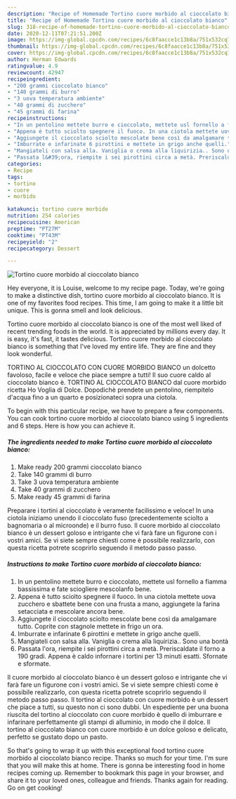 ```yaml
---
description: "Recipe of Homemade Tortino cuore morbido al cioccolato bianco"
title: "Recipe of Homemade Tortino cuore morbido al cioccolato bianco"
slug: 318-recipe-of-homemade-tortino-cuore-morbido-al-cioccolato-bianco
date: 2020-12-11T07:21:51.200Z
image: https://img-global.cpcdn.com/recipes/6c8faacce1c13b8a/751x532cq70/tortino-cuore-morbido-al-cioccolato-bianco-recipe-main-photo.jpg
thumbnail: https://img-global.cpcdn.com/recipes/6c8faacce1c13b8a/751x532cq70/tortino-cuore-morbido-al-cioccolato-bianco-recipe-main-photo.jpg
cover: https://img-global.cpcdn.com/recipes/6c8faacce1c13b8a/751x532cq70/tortino-cuore-morbido-al-cioccolato-bianco-recipe-main-photo.jpg
author: Herman Edwards
ratingvalue: 4.9
reviewcount: 42947
recipeingredient:
- "200 grammi cioccolato bianco"
- "140 grammi di burro"
- "3 uova temperatura ambiente"
- "40 grammi di zucchero"
- "45 grammi di farina"
recipeinstructions:
- "In un pentolino mettete burro e cioccolato, mettete usl fornello a fiamma bassissima e fate sciogliere mescolanfo bene."
- "Appena è tutto sciolto spegnere il fuoco. In una ciotola mettete uova zucchero e sbattete bene con una frusta a mano, aggiungete la farina setacciata e mescolare ancora bene."
- "Aggiungete il cioccolato sciolto mescolate bene così da amalgamare tutto. Coprite con stagnole mettete in frigo un ora."
- "Imburrate e infarinate 6 pirottini e mettete in grigo anche quelli."
- "Mangiateli con salsa alla. Vaniglia o crema alla liquirizia.. Sono una bontà"
- "Passata l&#39;ora, riempite i sei pirottini circa a metà. Preriscaldate il forno a 190 gradi. Appena è caldo infornare i tortini per 13 minuti esatti. Sfornate e sformate."
categories:
- Recipe
tags:
- tortino
- cuore
- morbido

katakunci: tortino cuore morbido 
nutrition: 254 calories
recipecuisine: American
preptime: "PT27M"
cooktime: "PT43M"
recipeyield: "2"
recipecategory: Dessert

---
```



![Tortino cuore morbido al cioccolato bianco](https://img-global.cpcdn.com/recipes/6c8faacce1c13b8a/751x532cq70/tortino-cuore-morbido-al-cioccolato-bianco-recipe-main-photo.jpg)

Hey everyone, it is Louise, welcome to my recipe page. Today, we're going to make a distinctive dish, tortino cuore morbido al cioccolato bianco. It is one of my favorites food recipes. This time, I am going to make it a little bit unique. This is gonna smell and look delicious.

Tortino cuore morbido al cioccolato bianco is one of the most well liked of recent trending foods in the world. It is appreciated by millions every day. It is easy, it's fast, it tastes delicious. Tortino cuore morbido al cioccolato bianco is something that I've loved my entire life. They are fine and they look wonderful.

TORTINO AL CIOCCOLATO CON CUORE MORBIDO BIANCO un dolcetto favoloso, facile e veloce che piace sempre a tutti! Il suo cuore caldo al cioccolato bianco è. TORTINO AL CIOCCOLATO BIANCO dal cuore morbido ricetta Ho Voglia di Dolce. Dopodichè prendete un pentolino, riempitelo d&#39;acqua fino a un quarto e posizionateci sopra una ciotola.


To begin with this particular recipe, we have to prepare a few components. You can cook tortino cuore morbido al cioccolato bianco using 5 ingredients and 6 steps. Here is how you can achieve it.

<!--inarticleads1-->

##### The ingredients needed to make Tortino cuore morbido al cioccolato bianco:

1. Make ready 200 grammi cioccolato bianco
1. Take 140 grammi di burro
1. Take 3 uova temperatura ambiente
1. Take 40 grammi di zucchero
1. Make ready 45 grammi di farina


Preparare i tortini al cioccolato è veramente facilissimo e veloce! In una ciotola iniziamo unendo il cioccolato fuso (precedentemente sciolto a bagnomaria o al microonde) e il burro fuso. Il cuore morbido al cioccolato bianco è un dessert goloso e intrigante che vi farà fare un figurone con i vostri amici. Se vi siete sempre chiesti come è possibile realizzarlo, con questa ricetta potrete scoprirlo seguendo il metodo passo passo. 

<!--inarticleads2-->

##### Instructions to make Tortino cuore morbido al cioccolato bianco:

1. In un pentolino mettete burro e cioccolato, mettete usl fornello a fiamma bassissima e fate sciogliere mescolanfo bene.
1. Appena è tutto sciolto spegnere il fuoco. In una ciotola mettete uova zucchero e sbattete bene con una frusta a mano, aggiungete la farina setacciata e mescolare ancora bene.
1. Aggiungete il cioccolato sciolto mescolate bene così da amalgamare tutto. Coprite con stagnole mettete in frigo un ora.
1. Imburrate e infarinate 6 pirottini e mettete in grigo anche quelli.
1. Mangiateli con salsa alla. Vaniglia o crema alla liquirizia.. Sono una bontà
1. Passata l&#39;ora, riempite i sei pirottini circa a metà. Preriscaldate il forno a 190 gradi. Appena è caldo infornare i tortini per 13 minuti esatti. Sfornate e sformate.


Il cuore morbido al cioccolato bianco è un dessert goloso e intrigante che vi farà fare un figurone con i vostri amici. Se vi siete sempre chiesti come è possibile realizzarlo, con questa ricetta potrete scoprirlo seguendo il metodo passo passo. Il tortino al cioccolato con cuore morbido è un dessert che piace a tutti, su questo non ci sono dubbi. Un espediente per una buona riuscita del tortino al cioccolato con cuore morbido è quello di imburrare e infarinare perfettamente gli stampi di alluminio, in modo che il dolce. Il tortino al cioccolato bianco con cuore morbido è un dolce goloso e delicato, perfetto se gustato dopo un pasto. 

So that's going to wrap it up with this exceptional food tortino cuore morbido al cioccolato bianco recipe. Thanks so much for your time. I'm sure that you will make this at home. There is gonna be interesting food in home recipes coming up. Remember to bookmark this page in your browser, and share it to your loved ones, colleague and friends. Thanks again for reading. Go on get cooking!
